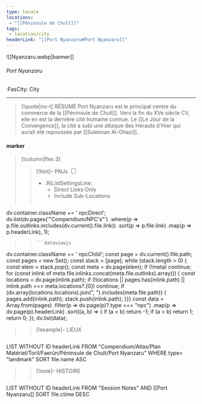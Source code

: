 ```yaml
---
type: locale
locations:
 - "[[Péninsule de Chult]]"
tags:
 - location/city
headerLink: "[[Port Nyanzaru#Port Nyanzaru]]"
---
```


![[Nyanzaru.webp|banner]]
###### Port Nyanzaru
<span class="sub2">:FasCity: City</span>
___

> [!quote|no-t] RÉSUMÉ
>Port Nyanzaru est le principal centre du commerce de la [[Péninsule de Chult]]. Vers la fin du XVe siècle CV, elle en est la dernière cité humaine connue. Le [[Le Jour de la Convergence]], la cité a subi une attaque des Hérauts d'Hier qui aurait été repoussée par [[Suleiman Al-Ghazi]].

#### marker
> [!column|flex 3]
> > [!hint]-  PNJs
> > <input type="checkbox" id="npc"/><ul class="sortMenu"><li class="sortIcon">:RiListSettingsLine:<ul class="dropdown npcedit"><li><label for="npc" class="directLabel active">Direct Links Only</label></li><li><label for="npc" class="childLabel">Include Sub-Locations</label></li></ul></li></ul>
> >```dataviewjs
dv.container.className += ' npcDirect';
dv.list(dv.pages('"Compendium/NPC\'s"')
 .where(p => p.file.outlinks.includes(dv.current().file.link))
.sort(p => p.file.link)
.map(p => p.headerLink), 1);
>>```
>>```dataviewjs
dv.container.className += ' npcChild';
const page = dv.current().file.path;
const pages = new Set();
const stack = [page];
while (stack.length > 0) {
const elem = stack.pop();
const meta = dv.page(elem);
if (!meta) continue;
for (const inlink of meta.file.inlinks.concat(meta.file.outlinks).array()) {
const locations = dv.page(inlink.path);
if (!locations || pages.has(inlink.path) || inlink.path === meta.locations?.[0]) continue;
 if (dv.array(locations.locations).join(", ").includes(meta.file.path)) {
 pages.add(inlink.path);
 stack.push(inlink.path);
}}}
const data = Array.from(pages)
.filter(p => dv.page(p)?.type === "npc")
.map(p => dv.page(p).headerLink)
.sort((a, b) => {
if (a < b) return -1;
if (a > b) return 1;
return 0;
});
dv.list(data);
> 
>> [!example]- LIEUX
>>```dataview
LIST WITHOUT ID headerLink
FROM "Compendium/Atlas/Plan Matériel/Toril/Faerûn/Péninsule de Chult/Port Nyanzaru"
WHERE type= "landmark"
SORT file.name ASC
>
>> [!note]- HISTOIRE
>>```dataview
LIST WITHOUT ID headerLink
FROM "Session Notes" AND [[Port Nyanzaru]]
SORT file.ctime DESC
